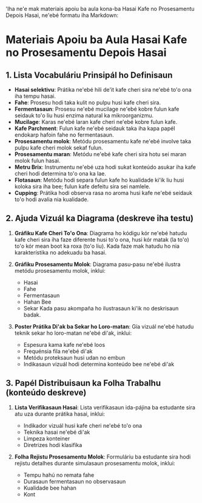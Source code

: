 'Iha ne'e mak materiais apoiu ba aula kona-ba Hasai Kafe no Prosesamentu Depois Hasai, ne'ebé formatu iha Markdown:

# Materiais Apoiu ba Aula Hasai Kafe no Prosesamentu Depois Hasai

## 1. Lista Vocabuláriu Prinsipál ho Definisaun

- **Hasai selektivu**: Prátika ne'ebé hili de'it kafe cheri sira ne'ebé to'o ona iha tempu hasai.
- **Fahe**: Prosesu hodi taka kulit no pulpu husi kafe cheri sira.
- **Fermentasaun**: Prosesu ne'ebé mucilage ne'ebé kobre fulun kafe seidauk to'o liu husi enzima natural ka mikroorganizmu.
- **Mucilage**: Karas ne'ebé laran kafe cheri ne'ebé kobre fulun kafe.
- **Kafe Parchment**: Fulun kafe ne'ebé seidauk taka iha kapa papél endokarp hafoin fahe no fermentasaun.
- **Prosesamentu molok**: Metódu prosesamentu kafe ne'ebé involve taka pulpu kafe cheri molok sekaf fulun.
- **Prosesamentu maran**: Metódu ne'ebé kafe cheri sira hotu sei maran molok fulun hasai.
- **Metru Brix**: Instrumentu ne'ebé uza hodi sukat konteúdo asukar iha kafe cheri hodi determina to'o ona ka lae.
- **Flotasaun**: Metódu hodi separa fulun kafe ho kualidade ki'ik liu husi koloka sira iha bee; fulun kafe defeitu sira sei namlele.
- **Cupping**: Prátika hodi observa rasa no aroma husi kafe ne'ebé seidauk to'o hodi avalia nia kualidade.

## 2. Ajuda Vizuál ka Diagrama (deskreve iha testu)

1. **Gráfiku Kafe Cheri To'o Ona**: 
   Diagrama ho kódigu kór ne'ebé hatudu kafe cheri sira iha faze diferente husi to'o ona, husi kór matak (la to'o) to'o kór mean boot ka roxa (to'o liu). Kada faze mak hatudu ho nia karakterístika no adekuadu ba hasai.

2. **Gráfiku Prosesamentu Molok**:
   Diagrama pasu-pasu ne'ebé ilustra metódu prosesamentu molok, inklui:
   - Hasai
   - Fahe
   - Fermentasaun
   - Hahan Bee
   - Sekar
   Kada pasu akompaña ho ilustrasaun ki'ik no deskrisaun badak.

3. **Poster Prátika Di'ak ba Sekar ho Loro-matan**:
   Gía vizuál ne'ebé hatudu teknik sekar ho loro-matan ne'ebé di'ak, inklui:
   - Espesura kama kafe ne'ebé loos
   - Frequénsia fila ne'ebé di'ak
   - Metódu proteksaun husi udan no embun
   - Indikasaun vizuál hodi determina konteúdo bee ne'ebé di'ak

## 3. Papél Distribuisaun ka Folha Trabalhu (konteúdo deskreve)

1. **Lista Verifikasaun Hasai**:
   Lista verifikasaun ida-pájina ba estudante sira atu uza durante prátika hasai, inklui:
   - Indikador vizuál husi kafe cheri ne'ebé to'o ona
   - Teknika hasai ne'ebé di'ak
   - Limpeza konteiner
   - Diretrizes hodi klasifika

2. **Folha Rejistu Prosesamentu Molok**:
   Formuláriu ba estudante sira hodi rejistu detalhes durante simulasaun prosesamentu molok, inklui:
   - Tempu hahú no remata fahe
   - Durasaun fermentasaun no observasaun
   - Kualidade bee hahan
   - Kont